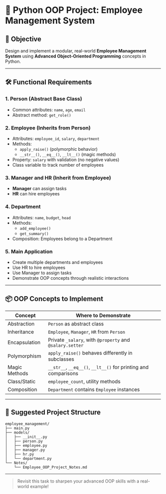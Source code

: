 
# 🧩 Python OOP Project: Employee Management System

## 🎯 Objective
Design and implement a modular, real-world **Employee Management System** using **Advanced Object-Oriented Programming** concepts in Python.

---

## 🛠️ Functional Requirements

### 1. Person (Abstract Base Class)
- Common attributes: `name`, `age`, `email`
- Abstract method: `get_role()`

### 2. Employee (Inherits from Person)
- Attributes: `employee_id`, `salary`, `department`
- Methods:
  - `apply_raise()` (polymorphic behavior)
  - `__str__()`, `__eq__()`, `__lt__()` (magic methods)
- Property: `salary` with validation (no negative values)
- Class variable to track number of employees

### 3. Manager and HR (Inherit from Employee)
- **Manager** can assign tasks
- **HR** can hire employees

### 4. Department
- Attributes: `name`, `budget`, `head`
- Methods:
  - `add_employee()`
  - `get_summary()`
- Composition: Employees belong to a Department

### 5. Main Application
- Create multiple departments and employees
- Use HR to hire employees
- Use Manager to assign tasks
- Demonstrate OOP concepts through realistic interactions

---

## 📦 OOP Concepts to Implement

| Concept         | Where to Demonstrate                                         |
|----------------|---------------------------------------------------------------|
| Abstraction     | `Person` as abstract class                                    |
| Inheritance     | `Employee`, `Manager`, `HR` from `Person`                     |
| Encapsulation   | Private `_salary`, with `@property` and `@salary.setter`      |
| Polymorphism    | `apply_raise()` behaves differently in subclasses             |
| Magic Methods   | `__str__`, `__eq__()`, `__lt__()` for printing and comparisons|
| Class/Static    | `employee_count`, utility methods                             |
| Composition     | `Department` contains `Employee` instances                    |

---

## 📁 Suggested Project Structure

```
employee_management/
├── main.py
├── models/
│   ├── __init__.py
│   ├── person.py
│   ├── employee.py
│   ├── manager.py
│   ├── hr.py
│   └── department.py
└── Notes/
    └── Employee_OOP_Project_Notes.md
```

---

> Revisit this task to sharpen your advanced OOP skills with a real-world example!
